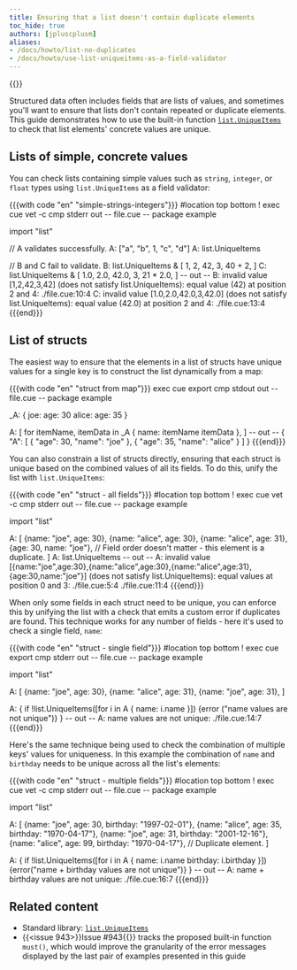 ```yaml
---
title: Ensuring that a list doesn't contain duplicate elements
toc_hide: true
authors: [jpluscplusm]
aliases:
- /docs/howto/list-no-duplicates
- /docs/howto/use-list-uniqueitems-as-a-field-validator
---
```

{{<sidenote text="Requires CUE v0.12.0 or later">}}

Structured data often includes fields that are lists of values, and sometimes
you'll want to ensure that lists don't contain repeated or duplicate elements.
This guide demonstrates how to use the built-in function
[`list.UniqueItems`](https://pkg.go.dev/cuelang.org/go/pkg/list#UniqueItems)
to check that list elements' concrete values are unique.

## Lists of simple, concrete values

You can check lists containing simple values such as `string`, `integer`, or
`float` types using `list.UniqueItems` as a field validator:

{{{with code "en" "simple-strings-integers"}}}
#location top bottom
! exec cue vet -c
cmp stderr out
-- file.cue --
package example

import "list"

// A validates successfully.
A: ["a", "b", 1, "c", "d"]
A: list.UniqueItems

// B and C fail to validate.
B: list.UniqueItems & [
	1, 2, 42, 3, 40 + 2,
]
C: list.UniqueItems & [
	1.0, 2.0, 42.0, 3, 21 * 2.0,
]
-- out --
B: invalid value [1,2,42,3,42] (does not satisfy list.UniqueItems): equal value (42) at position 2 and 4:
    ./file.cue:10:4
C: invalid value [1.0,2.0,42.0,3,42.0] (does not satisfy list.UniqueItems): equal value (42.0) at position 2 and 4:
    ./file.cue:13:4
{{{end}}}

## List of structs

The easiest way to ensure that the elements in a list of structs have unique
values for a single key is to construct the list dynamically from a map:

{{{with code "en" "struct from map"}}}
exec cue export
cmp stdout out
-- file.cue --
package example

_A: {
	joe: age:   30
	alice: age: 35
}

A: [
	for itemName, itemData in _A {
		name: itemName
		itemData
	},
]
-- out --
{
    "A": [
        {
            "age": 30,
            "name": "joe"
        },
        {
            "age": 35,
            "name": "alice"
        }
    ]
}
{{{end}}}

You can also constrain a list of structs directly, ensuring that each struct
is unique based on the combined values of all its fields. To do this, unify the
list with `list.UniqueItems`:

{{{with code "en" "struct - all fields"}}}
#location top bottom
! exec cue vet -c
cmp stderr out
-- file.cue --
package example

import "list"

A: [
	{name: "joe", age: 30},
	{name: "alice", age: 30},
	{name: "alice", age: 31},
	{age: 30, name: "joe"}, // Field order doesn't matter - this element is a duplicate.
]
A: list.UniqueItems
-- out --
A: invalid value [{name:"joe",age:30},{name:"alice",age:30},{name:"alice",age:31},{age:30,name:"joe"}] (does not satisfy list.UniqueItems): equal values at position 0 and 3:
    ./file.cue:5:4
    ./file.cue:11:4
{{{end}}}

When only some fields in each struct need to be unique, you can enforce this by
unifying the list with a check that emits a custom error if duplicates are
found. This technique works for any number of fields - here it's used to check
a single field, `name`:

{{{with code "en" "struct - single field"}}}
#location top bottom
! exec cue export
cmp stderr out
-- file.cue --
package example

import "list"

A: [
	{name: "joe", age: 30},
	{name: "alice", age: 31},
	{name: "joe", age: 31},
]

A: {
	if !list.UniqueItems([for i in A {
		name: i.name
	}]) {error ("name values are not unique")}
}
-- out --
A: name values are not unique:
    ./file.cue:14:7
{{{end}}}

Here's the same technique being used to check the combination of multiple keys'
values for uniqueness. In this example the combination of `name` and `birthday`
needs to be unique across all the list's elements:

{{{with code "en" "struct - multiple fields"}}}
#location top bottom
! exec cue vet -c
cmp stderr out
-- file.cue --
package example

import "list"

A: [
	{name: "joe", age: 30, birthday: "1997-02-01"},
	{name: "alice", age: 35, birthday: "1970-04-17"},
	{name: "joe", age: 31, birthday: "2001-12-16"},
	{name: "alice", age: 99, birthday: "1970-04-17"}, // Duplicate element.
]

A: {
	if !list.UniqueItems([for i in A {
		name:     i.name
		birthday: i.birthday
	}]) {error("name + birthday values are not unique")}
}
-- out --
A: name + birthday values are not unique:
    ./file.cue:16:7
{{{end}}}

## Related content

- Standard library: [`list.UniqueItems`](/go/pkg/list#UniqueItems)
- {{<issue 943>}}Issue #943{{</issue>}} tracks the proposed built-in function
  `must()`, which would improve the granularity of the error messages displayed
  by the last pair of examples presented in this guide
